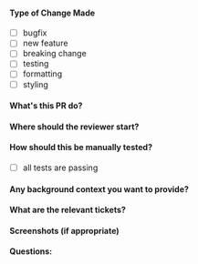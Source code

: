 #### Type of Change Made 
- [ ] bugfix 
- [ ] new feature 
- [ ] breaking change 
- [ ] testing 
- [ ] formatting 
- [ ] styling
#### What's this PR do?
#### Where should the reviewer start?
#### How should this be manually tested?

- [ ] all tests are passing
#### Any background context you want to provide?
#### What are the relevant tickets?
#### Screenshots (if appropriate)
#### Questions:
